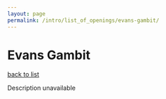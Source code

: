 ```yaml
---
layout: page
permalink: /intro/list_of_openings/evans-gambit/
---
```


# Evans Gambit

[back to list](../)

Description unavailable